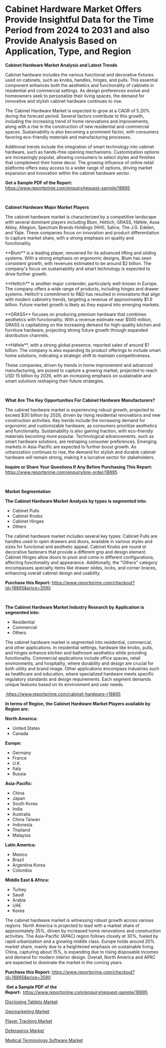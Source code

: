 <p><h1>Cabinet Hardware Market Offers Provide Insightful Data for the Time Period from 2024 to 2031 and also Provide Analysis Based on Application, Type, and Region</h1></p><p><strong>Cabinet Hardware Market Analysis and Latest Trends</strong></p>
<p><p>Cabinet hardware includes the various functional and decorative fixtures used on cabinets, such as knobs, handles, hinges, and pulls. This essential component enhances both the aesthetics and functionality of cabinets in residential and commercial settings. As design preferences evolve and homeowners seek to personalize their living spaces, the demand for innovative and stylish cabinet hardware continues to rise.</p><p>The Cabinet Hardware Market is expected to grow at a CAGR of 5.20% during the forecast period. Several factors contribute to this growth, including the increasing trend of home renovations and improvements, along with a rise in the construction of new residential and commercial spaces. Sustainability is also becoming a prominent factor, with consumers favoring eco-friendly materials and manufacturing processes.</p><p>Additional trends include the integration of smart technology into cabinet hardware, such as hands-free opening mechanisms. Customization options are increasingly popular, allowing consumers to select styles and finishes that complement their home decor. The growing influence of online retail platforms offers easy access to a wider range of options, driving market expansion and innovation within the cabinet hardware sector.</p></p>
<p><strong>Get a Sample PDF of the Report:&nbsp;</strong> <a href="https://www.reportprime.com/enquiry/request-sample/18895?utm_campaign=103&utm_medium=2&utm_source=Github&utm_content=ia&utm_term=22112024&utm_id=cabinet-hardware">https://www.reportprime.com/enquiry/request-sample/18895</a></p>
<p>&nbsp;</p>
<p><strong>Cabinet Hardware Major Market Players</strong></p>
<p><p>The cabinet hardware market is characterized by a competitive landscape with several dominant players including Blum, Hettich, GRASS, Häfele, Assa Abloy, Allegion, Spectrum Brands Holdings (HHI), Salice, The J.G. Edelen, and Yajie. These companies focus on innovation and product differentiation to capture market share, with a strong emphasis on quality and functionality.</p><p>**Blum** is a leading player, renowned for its advanced lifting and sliding systems. With a strong emphasis on ergonomic designs, Blum has seen consistent growth, with revenues estimated to be around $2 billion. The company's focus on sustainability and smart technology is expected to drive further growth.</p><p>**Hettich** is another major contender, particularly well-known in Europe. The company offers a wide range of products, including hinges and drawer systems. Hettich's commitment to R&D has resulted in innovations that align with modern cabinetry trends, targeting a revenue of approximately $1.6 billion. Future market growth is likely as they expand into emerging markets.</p><p>**GRASS** focuses on producing premium hardware that combines aesthetics with functionality. With a revenue estimate near $500 million, GRASS is capitalizing on the increasing demand for high-quality kitchen and furniture hardware, projecting strong future growth through expanded distribution channels.</p><p>**Häfele**, with a strong global presence, reported sales of around $1 billion. The company is also expanding its product offerings to include smart home solutions, indicating a strategic shift to maintain competitiveness.</p><p>These companies, driven by trends in home improvement and advanced manufacturing, are poised to capture a growing market, projected to reach USD 15 billion by 2026, with an increasing emphasis on sustainable and smart solutions reshaping their future strategies.</p></p>
<p>&nbsp;</p>
<p><strong>What Are The Key Opportunities For Cabinet Hardware Manufacturers?</strong></p>
<p><p>The cabinet hardware market is experiencing robust growth, projected to exceed $30 billion by 2026, driven by rising residential renovations and new construction activities. Key trends include the increasing demand for ergonomic and customizable hardware, as consumers prioritize aesthetics and functionality. Sustainability is also gaining traction, with eco-friendly materials becoming more popular. Technological advancements, such as smart hardware solutions, are reshaping consumer preferences. Emerging markets in Asia-Pacific are expected to further boost growth. As urbanization continues to rise, the demand for stylish and durable cabinet hardware will remain strong, making it a lucrative sector for stakeholders.</p></p>
<p><strong>Inquire or Share Your Questions If Any Before Purchasing This Report:</strong> <a href="https://www.reportprime.com/enquiry/pre-order/18895?utm_campaign=103&utm_medium=2&utm_source=Github&utm_content=ia&utm_term=22112024&utm_id=cabinet-hardware">https://www.reportprime.com/enquiry/pre-order/18895</a></p>
<p>&nbsp;</p>
<p><strong>Market Segmentation</strong></p>
<p><strong>The Cabinet Hardware Market Analysis by types is segmented into:</strong></p>
<p><ul><li>Cabinet Pulls</li><li>Cabinet Knobs</li><li>Cabinet Hinges</li><li>Others</li></ul></p>
<p><p>The cabinet hardware market includes several key types: Cabinet Pulls are handles used to open drawers and doors, available in various styles and sizes for functional and aesthetic appeal. Cabinet Knobs are round or decorative fasteners that provide a different grip and design element. Cabinet Hinges allow doors to pivot and come in different configurations, affecting functionality and appearance. Additionally, the "Others" category encompasses specialty items like drawer slides, locks, and corner braces, enhancing overall cabinet design and usability.</p></p>
<p><strong>Purchase this Report:&nbsp;</strong><a href="https://www.reportprime.com/checkout?id=18895&price=3590&utm_campaign=103&utm_medium=2&utm_source=Github&utm_content=ia&utm_term=22112024&utm_id=cabinet-hardware">https://www.reportprime.com/checkout?id=18895&price=3590</a></p>
<p>&nbsp;</p>
<p><strong>The Cabinet Hardware Market Industry Research by Application is segmented into:</strong></p>
<p><ul><li>Residential</li><li>Commercial</li><li>Others</li></ul></p>
<p><p>The cabinet hardware market is segmented into residential, commercial, and other applications. In residential settings, hardware like knobs, pulls, and hinges enhance kitchen and bathroom aesthetics while providing functionality. Commercial applications include office spaces, retail environments, and hospitality, where durability and design are crucial for both utility and brand image. Other applications encompass industries such as healthcare and education, where specialized hardware meets specific regulatory standards and design requirements. Each segment demands unique features based on its environment and user needs.</p></p>
<p><a href="https://www.reportprime.com/cabinet-hardware-r18895?utm_campaign=103&utm_medium=2&utm_source=Github&utm_content=ia&utm_term=22112024&utm_id=cabinet-hardware">&nbsp;https://www.reportprime.com/cabinet-hardware-r18895</a></p>
<p><strong>In terms of Region, the Cabinet Hardware Market Players available by Region are:</strong></p>
<p>
    <p> <strong> North America: </strong>
        <ul>
            <li>United States</li>
            <li>Canada</li>
        </ul>
        </p> 
    <p> <strong> Europe: </strong>
        <ul>
            <li>Germany</li>
            <li>France</li>
            <li>U.K.</li>
            <li>Italy</li>
            <li>Russia</li>
        </ul>
        </p> 
    <p> <strong> Asia-Pacific: </strong>
        <ul>
            <li>China</li>
            <li>Japan</li>
            <li>South Korea</li>
            <li>India</li>
            <li>Australia</li>
            <li>China Taiwan</li>
            <li>Indonesia</li>
            <li>Thailand</li>
            <li>Malaysia</li>
        </ul>
        </p> 
    <p> <strong> Latin America: </strong>
        <ul>
            <li>Mexico</li>
            <li>Brazil</li>
            <li>Argentina Korea</li>
            <li>Colombia</li>
        </ul>
        </p> 
    <p> <strong> Middle East & Africa: </strong>
        <ul>
            <li>Turkey</li>
            <li>Saudi</li>
            <li>Arabia</li>
            <li>UAE</li>
            <li>Korea</li>
        </ul>
    </p>
    </p>
<p><p>The cabinet hardware market is witnessing robust growth across various regions. North America is projected to lead with a market share of approximately 35%, driven by increased home renovations and construction activities. The Asia-Pacific (APAC) region follows closely at 30%, fueled by rapid urbanization and a growing middle class. Europe holds around 25% market share, mainly due to a heightened emphasis on sustainable living. China, capturing about 15%, is expanding due to rising disposable incomes and demand for modern interior design. Overall, North America and APAC are expected to dominate the market in the coming years.</p></p>
<p><strong>Purchase this Report: </strong><a href="https://www.reportprime.com/checkout?id=18895&price=3590&utm_campaign=103&utm_medium=2&utm_source=Github&utm_content=ia&utm_term=22112024&utm_id=cabinet-hardware">https://www.reportprime.com/checkout?id=18895&price=3590</a></p>
<p>&nbsp;<strong>Get a Sample PDF of the Report:&nbsp;&nbsp;</strong><a href="https://www.reportprime.com/enquiry/request-sample/18895?utm_campaign=103&utm_medium=2&utm_source=Github&utm_content=ia&utm_term=22112024&utm_id=cabinet-hardware">https://www.reportprime.com/enquiry/request-sample/18895</a></p>
<p><strong></strong></p>
<p><p><a href="https://issuu.com/reportprime-2/docs/disclosing-tablets-market-size-2030_16e849ed8f0700?utm_campaign=103&utm_medium=2&utm_source=Github&utm_content=ia&utm_term=22112024&utm_id=cabinet-hardware">Disclosing Tablets Market</a></p><p><a href="https://www.linkedin.com/pulse/thorough-analysis-geomarketing-market-size-projected-11-cagr-zgt4e?utm_campaign=103&utm_medium=2&utm_source=Github&utm_content=ia&utm_term=22112024&utm_id=cabinet-hardware">Geomarketing Market</a></p><p><a href="https://www.linkedin.com/pulse/player-tracking-market-analysis-insights-competition-cagr-sp27f?utm_campaign=103&utm_medium=2&utm_source=Github&utm_content=ia&utm_term=22112024&utm_id=cabinet-hardware">Player Tracking Market</a></p><p><a href="https://issuu.com/reportprime-2/docs/deferasirox-market-size-2030.pptx_b1bb345560d0bc?utm_campaign=103&utm_medium=2&utm_source=Github&utm_content=ia&utm_term=22112024&utm_id=cabinet-hardware">Deferasirox Market</a></p><p><a href="https://www.linkedin.com/pulse/comprehensive-overview-medical-terminology-software-market-yszpe?utm_campaign=103&utm_medium=2&utm_source=Github&utm_content=ia&utm_term=22112024&utm_id=cabinet-hardware">Medical Terminology Software Market</a></p></p>